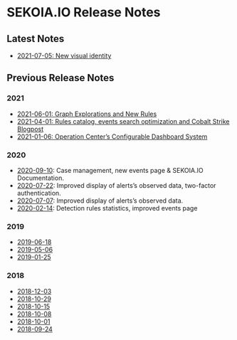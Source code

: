 # SEKOIA.IO Release Notes

## Latest Notes
- [2021-07-05: New visual identity](/releases/2021-07-05)


## Previous Release Notes

### 2021

- [2021-06-01: Graph Explorations and New Rules](/releases/2021-06-01)
- [2021-04-01: Rules catalog, events search optimization and Cobalt Strike Blogpost](/releases/2021-04-01)
- [2021-01-06: Operation Center’s Configurable Dashboard System](/releases/2021-01-06)

### 2020

- [2020-09-10](/releases/2020-09-10): Case management, new events page & SEKOIA.IO Documentation.
- [2020-07-22](/releases/2020-07-22): Improved display of alerts’s observed data, two-factor authentication.
- [2020-07-07](/releases/2020-07-07): Improved display of alerts’s observed data.
- [2020-02-14](/releases/2020-02-14): Detection rules statistics, improved events page

### 2019

- [2019-06-18](/releases/2019-06-18)
- [2019-05-06](/releases/2019-05-06)
- [2019-01-25](/releases/2019-01-25)

### 2018

- [2018-12-03](/releases/2018-12-03)
- [2018-10-29](/releases/2018-10-29)
- [2018-10-15](/releases/2018-10-15)
- [2018-10-08](/releases/2018-10-08)
- [2018-10-01](/releases/2018-10-01)
- [2018-09-24](/releases/2018-09-24)
